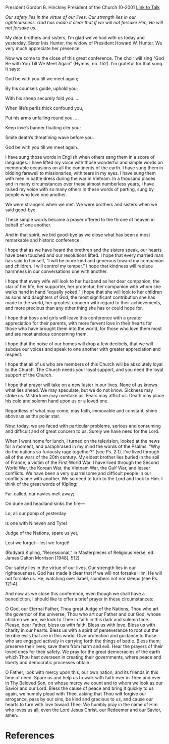 President Gordon B. Hinckley
President of the Church
10-2001
[Link to Talk](https://www.churchofjesuschrist.org/study/general-conference/2001/10/till-we-meet-again?lang=eng)

_Our safety lies in the virtue of our lives. Our strength lies in our righteousness. God has made it clear that if we will not forsake Him, He will not forsake us._

My dear brothers and sisters, I’m glad we’ve had with us today and yesterday, Sister Inis Hunter, the widow of President Howard W. Hunter. We very much appreciate her presence.

Now we come to the close of this great conference. The choir will sing “God Be with You Till We Meet Again” (Hymns, no. 152). I’m grateful for that song. It says:





God be with you till we meet again;

By his counsels guide, uphold you;

With his sheep securely fold you. …





When life’s perils thick confound you,

Put his arms unfailing round you. …





Keep love’s banner floating o’er you;

Smite death’s threat’ning wave before you.

God be with you till we meet again.





I have sung those words in English when others sang them in a score of languages. I have lifted my voice with those wonderful and simple words on memorable occasions on all the continents of the earth. I have sung them in bidding farewell to missionaries, with tears in my eyes. I have sung them with men in battle dress during the war in Vietnam. In a thousand places and in many circumstances over these almost numberless years, I have raised my voice with so many others in these words of parting, sung by people who love one another.

We were strangers when we met. We were brothers and sisters when we said good-bye.

These simple words became a prayer offered to the throne of heaven in behalf of one another.

And in that spirit, we bid good-bye as we close what has been a most remarkable and historic conference.

I hope that as we have heard the brethren and the sisters speak, our hearts have been touched and our resolutions lifted. I hope that every married man has said to himself, “I will be more kind and generous toward my companion and children. I will control my temper.” I hope that kindness will replace harshness in our conversations one with another.

I hope that every wife will look to her husband as her dear companion, the star of her life, her supporter, her protector, her companion with whom she walks hand in hand “equally yoked.” I hope that she will look to her children as sons and daughters of God, the most significant contribution she has made to the world, her greatest concern with regard to their achievements, and more precious than any other thing she has or could hope for.

I hope that boys and girls will leave this conference with a greater appreciation for their parents, with more fervent love in their hearts for those who have brought them into the world, for those who love them most and are most anxious concerning them.

I hope that the noise of our homes will drop a few decibels, that we will subdue our voices and speak to one another with greater appreciation and respect.

I hope that all of us who are members of this Church will be absolutely loyal to the Church. The Church needs your loyal support, and you need the loyal support of the Church.

I hope that prayer will take on a new luster in our lives. None of us knows what lies ahead. We may speculate, but we do not know. Sickness may strike us. Misfortune may overtake us. Fears may afflict us. Death may place his cold and solemn hand upon us or a loved one.

Regardless of what may come, may faith, immovable and constant, shine above us as the polar star.

Now, today, we are faced with particular problems, serious and consuming and difficult and of great concern to us. Surely we have need for the Lord.

When I went home for lunch, I turned on the television, looked at the news for a moment, and paraphrased in my mind the words of the Psalms: “Why do the nations so furiously rage together?” (see Ps. 2:1). I’ve lived through all of the wars of the 20th century. My eldest brother lies buried in the soil of France, a victim of the First World War. I have lived through the Second World War, the Korean War, the Vietnam War, the Gulf War, and lesser conflicts. We have been a very quarrelsome and difficult people in our conflicts one with another. We so need to turn to the Lord and look to Him. I think of the great words of Kipling:





Far-called, our navies melt away;

On dune and headland sinks the fire—

Lo, all our pomp of yesterday

Is one with Nineveh and Tyre!

Judge of the Nations, spare us yet,

Lest we forget—lest we forget!





(Rudyard Kipling, “Recessional,” in Masterpieces of Religious Verse, ed. James Dalton Morrison [1948], 512)





Our safety lies in the virtue of our lives. Our strength lies in our righteousness. God has made it clear that if we will not forsake Him, He will not forsake us. He, watching over Israel, slumbers not nor sleeps (see Ps. 121:4).

And now as we close this conference, even though we shall have a benediction, I should like to offer a brief prayer in these circumstances:

O God, our Eternal Father, Thou great Judge of the Nations, Thou who art the governor of the universe, Thou who art our Father and our God, whose children we are, we look to Thee in faith in this dark and solemn time. Please, dear Father, bless us with faith. Bless us with love. Bless us with charity in our hearts. Bless us with a spirit of perseverance to root out the terrible evils that are in this world. Give protection and guidance to those who are engaged actively in carrying forth the things of battle. Bless them; preserve their lives; save them from harm and evil. Hear the prayers of their loved ones for their safety. We pray for the great democracies of the earth which Thou hast overseen in creating their governments, where peace and liberty and democratic processes obtain.

O Father, look with mercy upon this, our own nation, and its friends in this time of need. Spare us and help us to walk with faith ever in Thee and ever in Thy Beloved Son, on whose mercy we count and to whom we look as our Savior and our Lord. Bless the cause of peace and bring it quickly to us again, we humbly plead with Thee, asking that Thou wilt forgive our arrogance, pass by our sins, be kind and gracious to us, and cause our hearts to turn with love toward Thee. We humbly pray in the name of Him who loves us all, even the Lord Jesus Christ, our Redeemer and our Savior, amen.

# References
